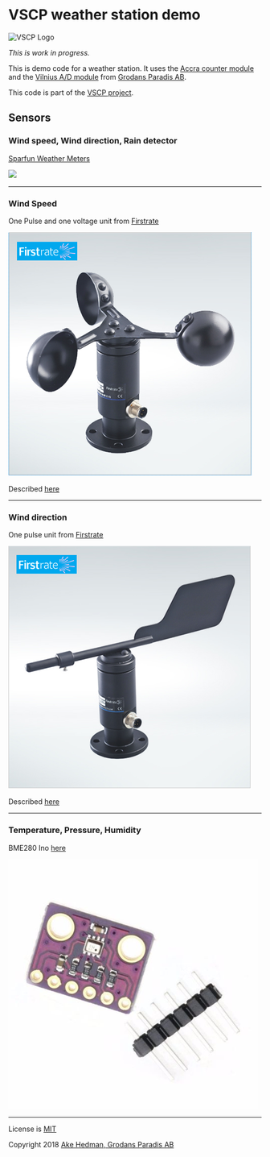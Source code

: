 # VSCP weather station demo

![VSCP Logo](https://www.vscp.org/images/logo_200.png)

*This is work in progress.*

This is demo code for a weather station. It uses the [Accra counter module](https://www.grodansparadis.com/accra/accra.html) and the [Vilnius A/D module](http://www.grodansparadis.com/vilnius/vilnius.html) from [Grodans Paradis AB](https://www.grodansparadis.com). 

This code is part of the [VSCP project](https://www.vscp.org).

## Sensors

### Wind speed, Wind direction, Rain detector
[Sparfun Weather Meters](https://www.sparkfun.com/products/8942)

![](https://cdn.sparkfun.com//assets/parts/2/2/3/3/08942-01.jpg)

----

### Wind Speed
One Pulse and one voltage unit from [Firstrate](http://www.firstsensor.com.cn/products_detail/productId=144.html)

![](images/wind_speed.png)

Described [here](http://www.firstsensor.com.cn/products_detail/productId=144.html)

----

### Wind direction
One pulse unit from [Firstrate](http://www.firstsensor.com.cn/products_list/pmcId=24.html)

![](images/wind_direction.png)

Described [here](http://www.firstsensor.com.cn/products_detail/productId=144.html)


----

### Temperature, Pressure, Humidity

BME280 Ino [here](https://www.bosch-sensortec.com/bst/products/all_products/bme280)

![BME280](images/bme280.png)


----


License is [MIT](https://www.google.com/url?sa=t&rct=j&q=&esrc=s&source=web&cd=4&cad=rja&uact=8&ved=2ahUKEwiO2Mv4y_7cAhUFM5oKHSkxA90QFjADegQIBhAB&url=https%3A%2F%2Fopensource.org%2Flicenses%2FMIT&usg=AOvVaw1MsEPekvPKCIceu2jiRDy4)

Copyright 2018 [Ake Hedman, Grodans Paradis AB](akhe@grodansparadis.com)

